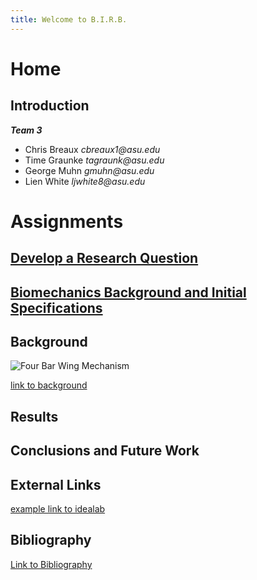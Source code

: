 ```yaml
---
title: Welcome to B.I.R.B. 
---
```


# Home

## Introduction
**_Team 3_**
* Chris Breaux    _cbreaux1@asu.edu_
* Time Graunke    _tagraunk@asu.edu_
* George Muhn     _gmuhn@asu.edu_
* Lien White      _ljwhite8@asu.edu_

<!-- **Bold Text**
_Italic Text_
**_Bold and Italic Text_**
* Bullet Point 1
* Bullet Point 2
* Bullet Point 3
1. Numbered Point 1
1. Numbered Point 2
1. Numbered Point 3 
Comment code block is Ctrl+C+K
Uncomment code block is Ctrl+C+U-->

# Assignments

## [Develop a Research Question](https://biodegradablerobotics.github.io/Develop%20a%20Research%20Question)

## [Biomechanics Background and Initial Specifications](/Biomech_Back_Init_Spec/Biomech_back_and_init_Spec)


## Background

![Four Bar Wing Mechanism](Wing/RenderedWing.png)

[link to background](/background)

## Results

## Conclusions and Future Work

## External Links

[example link to idealab](https://idealab.asu.edu)

## Bibliography

[Link to Bibliography](https://biodegradablerobotics.github.io/Bibliography)
